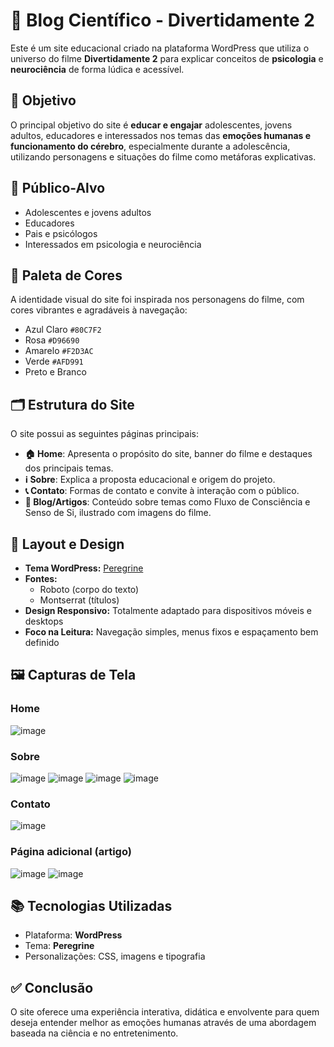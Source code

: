 # 🌈 Blog Científico - Divertidamente 2

Este é um site educacional criado na plataforma WordPress que utiliza o universo do filme **Divertidamente 2** para explicar conceitos de **psicologia** e **neurociência** de forma lúdica e acessível.

## 🎯 Objetivo

O principal objetivo do site é **educar e engajar** adolescentes, jovens adultos, educadores e interessados nos temas das **emoções humanas e funcionamento do cérebro**, especialmente durante a adolescência, utilizando personagens e situações do filme como metáforas explicativas.

## 👥 Público-Alvo

- Adolescentes e jovens adultos
- Educadores
- Pais e psicólogos
- Interessados em psicologia e neurociência

## 🎨 Paleta de Cores

A identidade visual do site foi inspirada nos personagens do filme, com cores vibrantes e agradáveis à navegação:

- Azul Claro `#80C7F2`
- Rosa `#D96690`
- Amarelo `#F2D3AC`
- Verde `#AFD991`
- Preto e Branco

## 🗂 Estrutura do Site

O site possui as seguintes páginas principais:

- **🏠 Home**: Apresenta o propósito do site, banner do filme e destaques dos principais temas.
- **ℹ️ Sobre**: Explica a proposta educacional e origem do projeto.
- **📞 Contato**: Formas de contato e convite à interação com o público.
- **📝 Blog/Artigos**: Conteúdo sobre temas como Fluxo de Consciência e Senso de Si, ilustrado com imagens do filme.

## 🎨 Layout e Design

- **Tema WordPress:** [Peregrine](https://wordpress.org/themes/peregrine/)
- **Fontes:** 
  - Roboto (corpo do texto)
  - Montserrat (títulos)
- **Design Responsivo:** Totalmente adaptado para dispositivos móveis e desktops
- **Foco na Leitura:** Navegação simples, menus fixos e espaçamento bem definido

## 🖼 Capturas de Tela

### Home
![image](https://github.com/user-attachments/assets/99bc6bc4-5aee-41e9-879c-f44e546a460f)

### Sobre
![image](https://github.com/user-attachments/assets/2db11d96-ff3c-4716-92f5-28f9ea641d4b)
![image](https://github.com/user-attachments/assets/0fc2bc7e-5470-4434-9c69-ca52b546668d)
![image](https://github.com/user-attachments/assets/5274555c-25db-41de-9ce6-7206cc28f10b)
![image](https://github.com/user-attachments/assets/5cb3a35f-f3b0-4a7a-80a9-ce09366779e3)

### Contato
![image](https://github.com/user-attachments/assets/3f3dc4dd-088c-40be-b08a-36cf62215522)

### Página adicional (artigo)
![image](https://github.com/user-attachments/assets/4b397726-bcb0-4c29-a63d-cd0cc44c77cc)
![image](https://github.com/user-attachments/assets/5ad975c8-b0b3-41fa-81b9-b0874fb514b1)


## 📚 Tecnologias Utilizadas

- Plataforma: **WordPress**
- Tema: **Peregrine**
- Personalizações: CSS, imagens e tipografia

## ✅ Conclusão

O site oferece uma experiência interativa, didática e envolvente para quem deseja entender melhor as emoções humanas através de uma abordagem baseada na ciência e no entretenimento.



